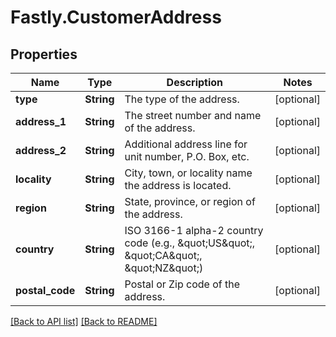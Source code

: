 # Fastly.CustomerAddress

## Properties

Name | Type | Description | Notes
------------ | ------------- | ------------- | -------------
**type** | **String** | The type of the address. | [optional] 
**address_1** | **String** | The street number and name of the address. | [optional] 
**address_2** | **String** | Additional address line for unit number, P.O. Box, etc. | [optional] 
**locality** | **String** | City, town, or locality name the address is located. | [optional] 
**region** | **String** | State, province, or region of the address. | [optional] 
**country** | **String** | ISO 3166-1 alpha-2 country code (e.g., \&quot;US\&quot;, \&quot;CA\&quot;, \&quot;NZ\&quot;) | [optional] 
**postal_code** | **String** | Postal or Zip code of the address. | [optional] 


[[Back to API list]](../../README.md#endpoints) [[Back to README]](../../README.md)
